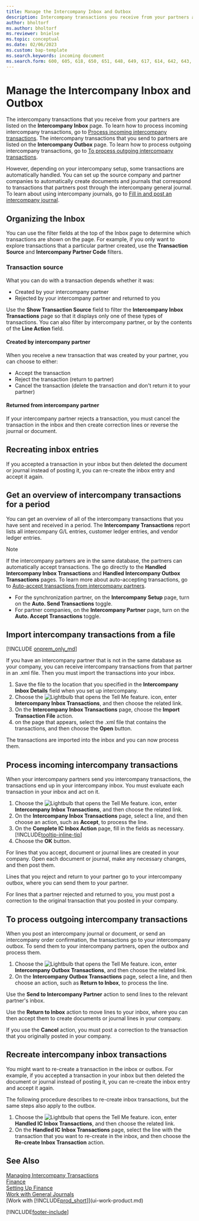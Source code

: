 ```yaml
---
title: Manage the Intercompany Inbox and Outbox
description: Intercompany transactions you receive from your partners are listed in the intercompany inbox, where you process them manually or automatically.
author: bholtorf
ms.author: bholtorf
ms.reviewer: bnielse
ms.topic: conceptual
ms.date: 02/06/2023
ms.custom: bap-template
ms.search.keywords: incoming document
ms.search.form: 600, 605, 618, 650, 651, 648, 649, 617, 614, 642, 643, 640, 641, 613, 616, 646, 647, 644, 645, 615, 619, 612, 638, 639, 636, 637, 611
---
```

# Manage the Intercompany Inbox and Outbox

The intercompany transactions that you receive from your partners are listed on the **Intercompany Inbox** page. To learn how to process incoming intercompany transactions, go to [Process incoming intercompany transactions](#process-incoming-intercompany-transactions). The intercompany transactions that you send to partners are listed on the **Intercompany Outbox** page. To learn how to process outgoing intercompany transactions, go to [To process outgoing intercompany transactions](#to-process-outgoing-intercompany-transactions).

However, depending on your intercompany setup, some transactions are automatically handled. You can set up the source company and partner companies to automatically create documents and journals that correspond to transactions that partners post through the intercompany general journal. To learn about using intercompany journals, go to [Fill in and post an intercompany journal](intercompany-how-work-documents-journals.md#fill-in-and-post-an-intercompany-journal).  

## Organizing the Inbox  

You can use the filter fields at the top of the Inbox page to determine which transactions are shown on the page. For example, if you only want to explore transactions that a particular partner created, use the **Transaction Source** and **Intercompany Partner Code** filters.  

### Transaction source  

What you can do with a transaction depends whether it was:  

* Created by your intercompany partner  
* Rejected by your intercompany partner and returned to you  

Use the **Show Transaction Source** field to filter the **Intercompany Inbox Transactions** page so that it displays only one of these types of transactions. You can also filter by intercompany partner, or by the contents of the **Line Action** field.  

#### Created by intercompany partner  

 When you receive a new transaction that was created by your partner, you can choose to either:

* Accept the transaction  
* Reject the transaction (return to partner)  
* Cancel the transaction (delete the transaction and don't return it to your partner)  

#### Returned from intercompany partner  

If your intercompany partner rejects a transaction, you must cancel the transaction in the inbox and then create correction lines or reverse the journal or document.  

## Recreating inbox entries  

If you accepted a transaction in your inbox but then deleted the document or journal instead of posting it, you can re-create the inbox entry and accept it again.  

## Get an overview of intercompany transactions for a period  

You can get an overview of all of the intercompany transactions that you have sent and received in a period. The **Intercompany Transactions** report lists all intercompany G/L entries, customer ledger entries, and vendor ledger entries.

> [!NOTE]  
> If the intercompany partners are in the same database, the partners can automatically accept transactions. The go directly to the **Handled Intercompany Inbox Transactions** and **Handled Intercompany Outbox Transactions** pages. To learn more about auto-accepting transactions, go to [Auto-accept transactions from intercompany partners](intercompany-how-setup.md#auto-accept-transactions-from-intercompany-partners).  
>
> * For the synchronization partner, on the **Intercompany Setup** page, turn on the **Auto. Send Transactions** toggle.
> * For partner companies, on the **Intercompany Partner** page, turn on the **Auto. Accept Transactions** toggle.  

## Import intercompany transactions from a file

[!INCLUDE [onprem_only_md](includes/onprem_only_md.md)]

If you have an intercompany partner that is not in the same database as your company, you can receive intercompany transactions from that partner in an .xml file. Then you must import the transactions into your inbox.  

1. Save the file to the location that you specified in the **Intercompany Inbox Details** field when you set up intercompany.  
2. Choose the ![Lightbulb that opens the Tell Me feature.](media/ui-search/search_small.png "Tell me what you want to do") icon, enter **Intercompany Inbox Transactions**, and then choose the related link.
3. On the **Intercompany Inbox Transactions** page, choose the **Import Transaction File** action.  
4. on the page that appears, select the .xml file that contains the transactions, and then choose the **Open** button.  

The transactions are imported into the inbox and you can now process them.

## Process incoming intercompany transactions  

When your intercompany partners send you intercompany transactions, the transactions end up in your intercompany inbox. You must evaluate each transaction in your inbox and act on it.  

1. Choose the ![Lightbulb that opens the Tell Me feature.](media/ui-search/search_small.png "Tell me what you want to do") icon, enter **Intercompany Inbox Transactions**, and then choose the related link.  
2. On the **Intercompany Inbox Transactions** page, select a line, and then choose an action, such as **Accept**, to process the line.
3. On the **Complete IC Inbox Action** page, fill in the fields as necessary. [!INCLUDE[tooltip-inline-tip](includes/tooltip-inline-tip_md.md)]
4. Choose the **OK** button.  

For lines that you accept, document or journal lines are created in your company. Open each document or journal, make any necessary changes, and then post them.  

Lines that you reject and return to your partner go to your intercompany outbox, where you can send them to your partner.

For lines that a partner rejected and returned to you, you must post a correction to the original transaction that you posted in your company.

## To process outgoing intercompany transactions  

When you post an intercompany journal or document, or send an intercompany order confirmation, the transactions go to your intercompany outbox. To send them to your intercompany partners, open the outbox and process them.  

1. Choose the ![Lightbulb that opens the Tell Me feature.](media/ui-search/search_small.png "Tell me what you want to do") icon, enter **Intercompany Outbox Transactions**, and then choose the related link.  
2. On the **Intercompany Outbox Transactions** page, select a line, and then choose an action, such as **Return to Inbox**, to process the line.

Use the **Send to Intercompany Partner** action to send lines to the relevant partner's inbox.

Use the **Return to Inbox** action to move lines to your inbox, where you can then accept them to create documents or journal lines in your company.  

If you use the **Cancel** action, you must post a correction to the transaction that you originally posted in your company.  

## Recreate intercompany inbox transactions  

You might want to re-create a transaction in the inbox or outbox. For example, if you accepted a transaction in your inbox but then deleted the document or journal instead of posting it, you can re-create the inbox entry and accept it again.  

The following procedure describes to re-create inbox transactions, but the same steps also apply to the outbox.

1. Choose the ![Lightbulb that opens the Tell Me feature.](media/ui-search/search_small.png "Tell me what you want to do") icon, enter **Handled IC Inbox Transactions**, and then choose the related link.  
2. On the **Handled IC Inbox Transactions** page, select the line with the transaction that you want to re-create in the inbox, and then choose the **Re-create Inbox Transaction** action.  

## See Also

[Managing Intercompany Transactions](intercompany-manage.md)  
[Finance](finance.md)  
[Setting Up Finance](finance-setup-finance.md)  
[Work with General Journals](ui-work-general-journals.md)  
[Work with [!INCLUDE[prod_short](includes/prod_short.md)]](ui-work-product.md)


[!INCLUDE[footer-include](includes/footer-banner.md)]
